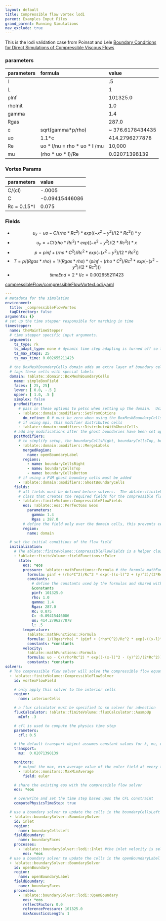 ```yaml
---
layout: default
title: Compressible flow vortex lodi
parent: Examples Input Files
grand_parent: Running Simulations
nav_exclude: true
---
```

This is the lodi validation case from Poinsot and Lele [Boundary Conditions for Direct Simulations of Compressible Viscous Flows](https://www.sciencedirect.com/science/article/pii/0021999192900462)

### parameters

| parameters | formula | value |
|:----------|:---------|:------|
| l         | | .5   |
| L         | | 1   |
| pInf      | | 101325.0 |
| rhoInit   | | 1.0      |
| gamma     | |1.4       |
| Rgas      | | 287.0    |
| c  | sqrt(gamma*p/rho) | ~ 376.6178434435 |
| uo | 1.1*c | 414.2796277878 |
| Re | uo * l/nu = rho * uo * l /mu | 10,000 |
| mu | (rho * uo * l)/Re | 0.02071398139 |

### Vortex Params

| parameters  | value |
|:-----------|:------|
| C/(cl)     |  -.0005  |
| C         |  -0.09415446086  |
| Rc = 0.15*l        |  0.075  |

### Fields
- $$u_x = uo - C/(rho*Rc^2) * exp((-x^2 - y^2)/(2*Rc^2))*y$$
- $$u_y =  + C/(rho*Rc^2) * exp((-x^2 - y^2)/(2*Rc^2))*x$$
- $$p = pinf + (rho*C^2)/Rc^2 * exp(-(x^2 - y^2)/(2*Rc^2))$$
- $$T = p/(Rgas*rho) = 1/(Rgas*rho) * (pinf + (rho*C^2)/Rc^2 * exp(-(x^2 - y^2)/(2*Rc^2))) $$
- $$ timeEnd = 2*l/c = 0.002655211423 $$

[compressibleFlow/compressibleFlowVortexLodi.yaml](https://github.com/UBCHREST/ablate/tree/main/tests/integrationTests/inputs/compressibleFlow/compressibleFlowVortexLodi.yaml)
```yaml
---
# metadata for the simulation
environment:
  title: _compressibleFlowVortex
  tagDirectory: false
arguments: {}
# set up the time stepper responsible for marching in time
timestepper:
  name: theMainTimeStepper
  # time stepper specific input arguments.
  arguments:
    ts_type: rk
    ts_adapt_type: none # dynamic time step adapting is turned off so that computePhysicsTimeStep is used
    ts_max_steps: 25
    ts_max_time: 0.002655211423

  # the BoxMeshBoundaryCells domain adds an extra layer of boundary cells to the outside of the domain and
  # tags these cells with special labels
  domain: !ablate::domain::BoxMeshBoundaryCells
    name: simpleBoxField
    faces: [ 25, 25]
    lower: [ 0.0, -.5 ]
    upper: [ 1.0, .5 ]
    simplex: false
    preModifiers:
      # pass in these options to petsc when setting up the domain.  Using an option list here prevents command line arguments from being seen.
      - !ablate::domain::modifiers::SetFromOptions
        dm_refine: 0 # must be zero when using the BoxMeshBoundaryCells
      # if using mpi, this modifier distributes cells
      - !ablate::domain::modifiers::DistributeWithGhostCells
    # add any modifications after the ghost boundaries have been set up
    postModifiers:
      # to simplify setup, the boundaryCellsRight, boundaryCellsTop, boundaryCellsBottom are all labeled as openBoundaryLabel
      - !ablate::domain::modifiers::MergeLabels
        mergedRegion:
          name: openBoundaryLabel
        regions:
          - name: boundaryCellsRight
          - name: boundaryCellsTop
          - name: boundaryCellsBottom
      # if using a FVM ghost boundary cells must be added
      - !ablate::domain::modifiers::GhostBoundaryCells
    fields:
      # all fields must be defined before solvers.  The ablate::finiteVolume::CompressibleFlowFields is a helper
      # class that creates the required fields for the compressible flow solver (rho, rhoE, rhoU, ...)
      - !ablate::finiteVolume::CompressibleFlowFields
        eos: !ablate::eos::PerfectGas &eos
          parameters:
            gamma: 1.4
            Rgas : 287.0
        # define the field only over the domain cells, this prevents cells from being defined in unused corners
        region:
          name: domain

  # set the initial conditions of the flow field
  initialization:
    # The ablate::finiteVolume::CompressibleFlowFields is a helper class that creates the required fields for the compressible flow solver (rho, rhoE, rhoU, ...)
    - !ablate::finiteVolume::fieldFunctions::Euler
      state:
        eos: *eos
        pressure: !ablate::mathFunctions::Formula # the formula mathFunction allows specifying constants to use in the formula
          formula: pinf + (rho*C^2)/Rc^2 * exp(-((x-l)^2 + (y)^2)/(2*Rc^2))
          constants:
            # define the constants used by the formulas and shared with the temperature and velocity
            &constants
            pinf: 101325.0
            rho: 1.0
            gamma: 1.4
            Rgas: 287.0
            Rc: 0.075
            C: -0.09415446086
            uo: 414.2796277878
            l: .5
        temperature:
          !ablate::mathFunctions::Formula
          formula: 1/(Rgas*rho) * (pinf + (rho*C^2)/Rc^2 * exp(-((x-l)^2 +(y)^2)/(2*Rc^2)))
          constants: *constants
        velocity:
          !ablate::mathFunctions::Formula
          formula: uo - C/(rho*Rc^2) * exp((-(x-l)^2 - (y)^2)/(2*Rc^2))*y, C/(rho*Rc^2) * exp((-(x-l)^2 - (y)^2)/(2*Rc^2))*(x-l)
          constants: *constants
solvers:
  # The compressible flow solver will solve the compressible flow equations over the interiorCells
  - !ablate::finiteVolume::CompressibleFlowSolver
    id: vortexFlowField

    # only apply this solver to the interior cells
    region:
      name: interiorCells

    # a flux calculator must be specified to so solver for advection
    fluxCalculator: !ablate::finiteVolume::fluxCalculator::AusmpUp
      mInf: .3

    # cfl is used to compute the physics time step
    parameters:
      cfl: 0.5

    # the default transport object assumes constant values for k, mu, diff
    transport:
      mu:  0.02071398139

    monitors:
      # output the max, min average value of the euler field at every time step
      - !ablate::monitors::MaxMinAverage
        field: euler

    # share the existing eos with the compressible flow solver
    eos: *eos

    # overwrite and set the time step based upon the CFL constraint
    computePhysicsTimeStep: true

  # use a boundary solver to update the cells in the boundaryCellsLeft region to represent an inlet
  - !ablate::boundarySolver::BoundarySolver
    id: inlet
    region:
      name: boundaryCellsLeft
    fieldBoundary:
      name: boundaryFaces
    processes:
      - !ablate::boundarySolver::lodi::Inlet #the inlet velocity is selected from the initial conditions
        eos: *eos
  # use a boundary solver to update the cells in the openBoundaryLabel region to represent an open boundary
  - !ablate::boundarySolver::BoundarySolver
    id: openBoundary
    region:
      name: openBoundaryLabel
    fieldBoundary:
      name: boundaryFaces
    processes:
      - !ablate::boundarySolver::lodi::OpenBoundary
        eos: *eos
        reflectFactor: 0.0
        referencePressure: 101325.0
        maxAcousticsLength: 1
```
